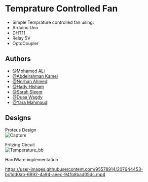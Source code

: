 
# Temprature Controlled Fan

- Simple Temprature controlled fan using:  
- Arduino Uno  
- DHT11  
- Relay 5V  
- OptoCoupler


## Authors

- [@Mohamed ALi](https://github.com/the7ag)
- [@Abdelrahman Kamel](https://github.com/abdokamel2001)
- [@Norhan Ahmed](https://github.com/Norhanahmed38)
- [@Hady Hisham](https://github.com/hadyhisham1)
- [@Sarah Sleem](https://github.com/Sarahsleem)
- [@Duaa Wagdy](https://github.com/Duaawagdy)
- [@Yara Mahmoud](https://github.com/Yaramahmoud-11ya)



## Designs

Proteus Design  
![Capture](https://user-images.githubusercontent.com/95578914/207643037-19e55cdd-0733-4bbd-8ec6-53f8bc62817f.JPG)

Fritzing Circuit  
![Temperature_bb](https://user-images.githubusercontent.com/95578914/207643090-8cd394e8-061d-4b12-82b3-d41780a5af4c.jpg)

HardWare implementation  


https://user-images.githubusercontent.com/95578914/207644453-bc1dd0ab-6992-4a94-aeec-941b8bad05dc.mp4


